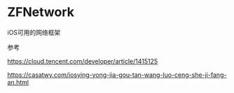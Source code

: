 # ZFNetwork
iOS可用的网络框架

参考

https://cloud.tencent.com/developer/article/1415125

https://casatwy.com/iosying-yong-jia-gou-tan-wang-luo-ceng-she-ji-fang-an.html
